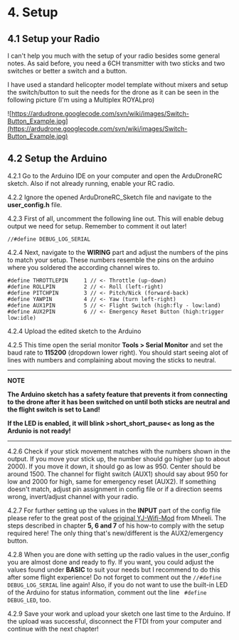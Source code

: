 # 4. Setup #

## 4.1 Setup your Radio ##

I can't help you much with the setup of your radio besides some general notes. As said before, you need a 6CH transmitter with two sticks and two switches or better a switch and a button.

I have used a standard helicopter model template without mixers and setup the switch/button to suit the needs for the drone as it can be seen in the following picture (I'm using a Multiplex ROYALpro)

![https://ardudrone.googlecode.com/svn/wiki/images/Switch-Button_Example.jpg](https://ardudrone.googlecode.com/svn/wiki/images/Switch-Button_Example.jpg)

## 4.2 Setup the Arduino ##

4.2.1 Go to the Arduino IDE on your computer and open the ArduDroneRC sketch. Also if not already running, enable your RC radio.

4.2.2 Ignore the opened ArduDroneRC\_Sketch file and navigate to the **user\_config.h** file.

4.2.3 First of all, uncomment the following line out. This will enable debug output we need for setup. Remember to comment it out later!

```
//#define DEBUG_LOG_SERIAL
```

4.2.4 Next, navigate to the **WIRING** part and adjust the numbers of the pins to match your setup. These numbers resemble the pins on the arduino where you soldered the according channel wires to.

```
#define THROTTLEPIN     1 // <- Throttle (up-down)
#define ROLLPIN         2 // <- Roll (left-right)
#define PITCHPIN        3 // <- Pitch/Nick (forward-back)
#define YAWPIN          4 // <- Yaw (turn left-right)
#define AUX1PIN         5 // <- Flight Switch (high:fly - low:land)
#define AUX2PIN         6 // <- Emergency Reset Button (high:trigger low:idle)
```

4.2.4 Upload the edited sketch to the Arduino

4.2.5 This time open the serial monitor **Tools > Serial Monitor** and set the baud rate  to **115200** (dropdown lower right). You should start seeing alot of lines with numbers and complaining about moving the sticks to neutral.

---

**NOTE**

**The Arduino sketch has a safety feature that prevents it from connecting to the drone after it has been switched on until both sticks are neutral and the flight switch is set to Land!**

**If the LED is enabled, it will blink >short\_short\_pause< as long as the Ardunio is not ready!**

---


4.2.6 Check if your stick movement matches with the numbers shown in the output. If you move your stick up, the number should go higher (up to about 2000). If you move it down, it should go as low as 950. Center should be around 1500. The channel for flight switch (AUX1) should say about 950 for low and 2000 for high, same for emergency reset (AUX2). If something doesn't match, adjust pin assignment in config file or if a direction seems wrong, invert/adjust channel with your radio.

4.2.7 For further setting up the values in the **INPUT** part of the config file please refer to the great post of the [original YJ-Wifi-Mod](http://www.rcgroups.com/forums/showthread.php?t=1335257&pp=50#post16498030) from Mheeli. The steps described in chapter **5, 6 and 7** of his how-to  comply with the setup required here! The only thing that's new/different is the AUX2/emergency button.

4.2.8 When you are done with setting up the radio values in the user\_config you are almost done and ready to fly. If you want, you could adjust the values found under **BASIC** to suit your needs but I recommend to do this after some flight experience! Do not forget to comment out the ` //#define DEBUG_LOG_SERIAL ` line again! Also, if you do not want to use the built-in LED of the Arduino for status information, comment out the line ` #define DEBUG_LED`, too.

4.2.9 Save your work and upload your sketch one last time to the Arduino. If the upload was successful, disconnect the FTDI from your computer and continue with the next chapter!